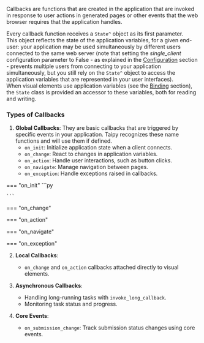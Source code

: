 Callbacks are functions that are created in the application that are
invoked in response to user actions in generated pages or other events that the
web browser requires that the application handles.

Every callback function receives a `State^` object as its first parameter.<br/>
This object reflects the state of the application variables, for a given end-user:
your application may be used simultaneously by different users connected to the
same web server (note that setting the _single_client_ configuration parameter to
False - as explained in the
[Configuration](../configuration/gui-config.md#configuring-the-gui-instance) section - prevents
multiple users from connecting to your application simultaneously, but you still rely
on the `State^` object to access the application variables that are represented in your
user interfaces).<br/>
When visual elements use application variables (see the [Binding](binding.md)
section), the `State` class is provided an accessor to these variables, both
for reading and writing.

### Types of Callbacks

1. **Global Callbacks**: They are basic callbacks that are triggered by specific events in your application. Taipy recognizes these name functions and will use them if defined.
   - `on_init`: Initialize application state when a client connects.
   - `on_change`: React to changes in application variables.
   - `on_action`: Handle user interactions, such as button clicks.
   - `on_navigate`: Manage navigation between pages.
   - `on_exception`: Handle exceptions raised in callbacks.

=== "on_init"
    ```py

    ```
=== "on_change"

=== "on_action"

=== "on_navigate"

=== "on_exception"

2. **Local Callbacks**:
   - `on_change` and `on_action` callbacks attached directly to visual elements.

3. **Asynchronous Callbacks**:
   - Handling long-running tasks with `invoke_long_callback`.
   - Monitoring task status and progress.

4. **Core Events**:
   - `on_submission_change`: Track submission status changes using core events.